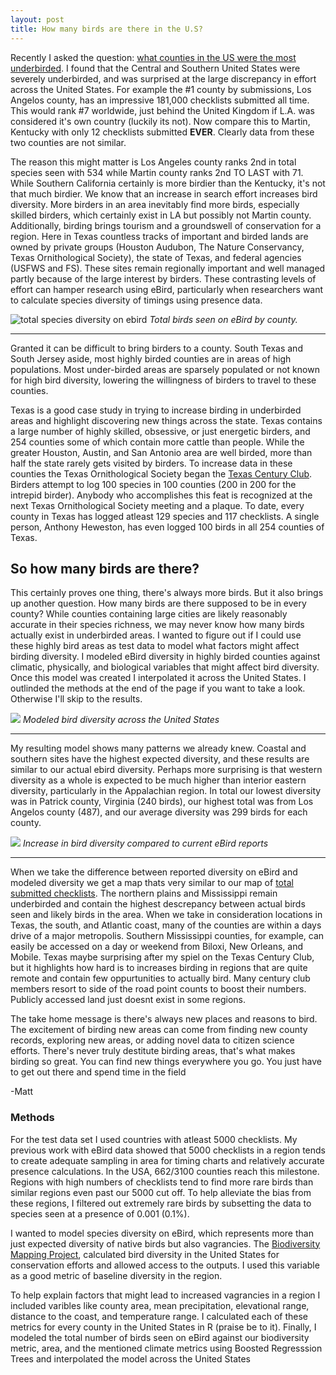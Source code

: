 ```yaml
---
layout: post
title: How many birds are there in the U.S?
---
```

Recently I asked the question: [what counties in the US were the most underbirded](https://birderboone.github.io/eBirdEffort/). I found that the Central and Southern United States were severely underbirded, and was surprised at the large discrepancy in effort across the United States. For example the #1 county by submissions, Los Angelos county, has an impressive 181,000 checklists submitted all time. This would rank #7 worldwide, just behind the United Kingdom if L.A. was considered it's own country (luckily its not). Now compare this to Martin, Kentucky with only 12 checklists submitted **EVER**. Clearly data from these two counties are not similar.

The reason this might matter is Los Angeles county ranks 2nd in total species seen with 534 while Martin county ranks 2nd TO LAST with 71. While Southern California certainly is more birdier than the Kentucky, it's not that much birdier. We know that an increase in search effort increases bird diversity. More birders in an area inevitably find more birds, especially skilled birders, which certainly exist in LA but possibly not Martin county. Additionally, birding brings tourism and a groundswell of conservation for a region. Here in Texas countless tracks of important and birded lands are owned by private groups (Houston Audubon, The Nature Conservancy, Texas Ornithological Society), the state of Texas, and federal agencies (USFWS and FS). These sites remain regionally important and well managed partly because of the large interest by birders. These contrasting levels of effort can hamper research using eBird, particularly when researchers want to calculate species diversity of timings using presence data. 

![total species diversity on ebird](https://i.imgur.com/ogHJ3Tr.png) *Total birds seen on eBird by county.*

-------------------------------------------------
Granted it can be difficult to bring birders to a county. South Texas and South Jersey aside, most highly birded counties are in areas of high populations. Most under-birded areas are sparsely populated or not known for high bird diversity, lowering the willingness of birders to travel to these counties. 

Texas is a good case study in trying to increase birding in underbirded areas and highlight discovering new things across the state. Texas contains a large number of highly skilled, obsessive, or just energetic birders, and 254 counties some of which contain more cattle than people. While the greater Houston, Austin, and San Antonio area are well birded, more than half the state rarely gets visited by birders. To increase data in these counties the Texas Ornithological Society began the [Texas Century Club](http://texascenturyclub.org/index.php?title=Main_Page). Birders attempt to log 100 species in 100 counties (200 in 200 for the intrepid birder). Anybody who accomplishes this feat is recognized at the next Texas Ornithological Society meeting and a plaque. To date, every county in Texas has logged atleast 129 species and 117 checklists. A single person, Anthony Heweston, has even logged 100 birds in all 254 counties of Texas. 

## So how many birds are there?
This certainly proves one thing, there's always more birds. But it also brings up another question. How many birds are there supposed to be in every county? While counties containing large cities are likely reasonably accurate in their species richness, we may never know how many birds actually exist in underbirded areas. I wanted to figure out if I could use these highly bird areas as test data to model what factors might affect birding diversity. I modeled eBird diversity in highly birded counties against climatic, physically, and biological variables that might affect bird diversity. Once this model was created I interpolated it across the United States. I outlinded the methods at the end of the page if you want to take a look. Otherwise I'll skip to the results.

![](https://i.imgur.com/i2mmR3b.png)
*Modeled bird diversity across the United States*

-------------------------------------------------
My resulting model shows many patterns we already knew. Coastal and southern sites have the highest expected diversity, and these results are similar to our actual ebird diversity. Perhaps more surprising is that western diversity as a whole is expected to be much higher than interior eastern diversity, particularly in the Appalachian region. In total our lowest diversity was in Patrick county, Virginia (240 birds), our highest total was from Los Angelos county (487), and our average diversity was 299 birds for each county. 

![](https://i.imgur.com/V7TEDjj.png)
*Increase in bird diversity compared to current eBird reports*

-------------------------------------------------
When we take the difference between reported diversity on eBird and modeled diversity we get a map thats very similar to our map of [total submitted checklists](https://birderboone.github.io/eBirdEffort/). The northern plains and Mississippi remain underbirded and contain the highest descrepancy between actual birds seen and likely birds in the area. When we take in consideration locations in Texas, the south, and Atlantic coast, many of the counties are within a days drive of a major metropolis. Southern Mississippi counties, for example, can easily be accessed on a day or weekend from Biloxi, New Orleans, and Mobile. Texas maybe surprising after my spiel on the Texas Century Club, but it highlights how hard is to increases birding in regions that are quite remote and contain few oppurtunities to actually bird. Many century club members resort to side of the road point counts to boost their numbers. Publicly accessed land just doesnt exist in some regions.

The take home message is there's always new places and reasons to bird. The excitement of birding new areas can come from finding new county records, exploring new areas, or adding novel data to citizen science efforts. There's never truly destitute birding areas, that's what makes birding so great. You can find new things everywhere you go. You just have to get out there and spend time in the field

-Matt


### Methods
For the test data set I used countries with atleast 5000 checklists. My previous work with eBird data showed that 5000 checklists in a region tends to create adequate sampling in area for timing charts and relatively accurate presence calculations. In the USA, 662/3100 counties reach this milestone. Regions with high numbers of checklists tend to find more rare birds than similar regions even past our 5000 cut off. To help alleviate the bias from these regions, I filtered out extremely rare birds by subsetting the data to species seen at a presence of 0.001 (0.1%). 

I wanted to model species diversity on eBird, which represents more than just expected diversity of native birds but also vagrancies. The [Biodiversity Mapping Project](http://biodiversitymapping.org/wordpress/index.php/usa-birds/), calculated bird diversity in the United States for conservation efforts and allowed access to the outputs. I used this variable as a good metric of baseline diversity in the region. 

To help explain factors that might lead to increased vagrancies in a region I included varibles like county area, mean precipitation, elevational range, distance to the coast, and temperature range. I calculated each of these metrics for every county in the United States in R (praise be to it). Finally, I modeled the total number of birds seen on eBird against our biodiversity metric, area, and the mentioned climate metrics using Boosted Regresssion Trees and interpolated the model across the United States

